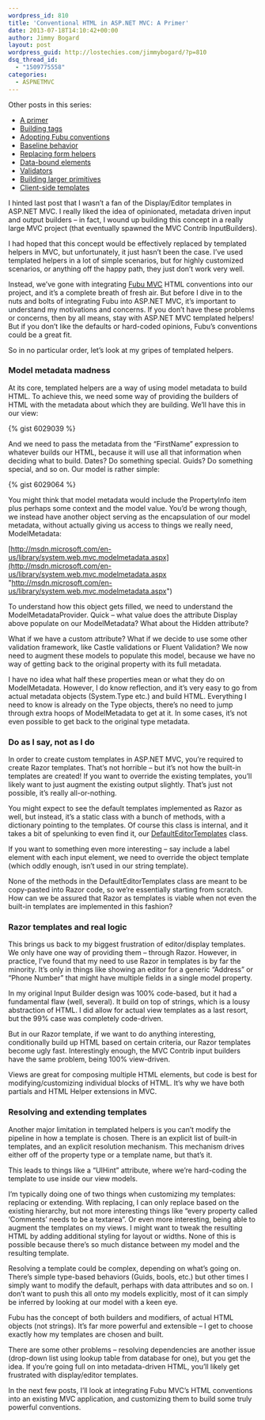 ```yaml
---
wordpress_id: 810
title: 'Conventional HTML in ASP.NET MVC: A Primer'
date: 2013-07-18T14:10:42+00:00
author: Jimmy Bogard
layout: post
wordpress_guid: http://lostechies.com/jimmybogard/?p=810
dsq_thread_id:
  - "1509775558"
categories:
  - ASPNETMVC
---
```

Other posts in this series:

  * [A primer](https://lostechies.com/jimmybogard/2013/07/18/conventional-html-in-asp-net-mvc-a-primer/)
  * [Building tags](https://lostechies.com/jimmybogard/2013/08/13/conventional-html-in-asp-net-mvc-building-tags/)
  * [Adopting Fubu conventions](https://lostechies.com/jimmybogard/2014/07/11/conventional-html-in-asp-net-mvc-adopting-fubu-conventions/)
  * [Baseline behavior](https://lostechies.com/jimmybogard/2014/07/17/conventional-html-in-asp-net-mvc-baseline-behavior/)
  * [Replacing form helpers](https://lostechies.com/jimmybogard/2014/07/22/conventional-html-in-asp-net-mvc-replacing-form-helpers/)
  * [Data-bound elements](https://lostechies.com/jimmybogard/2014/07/23/conventional-html-in-asp-net-mvc-data-bound-elements/)
  * [Validators](https://lostechies.com/jimmybogard/2014/07/24/conventional-html-in-asp-net-mvc-validators/)
  * [Building larger primitives](https://lostechies.com/jimmybogard/2014/07/25/conventional-html-in-asp-net-mvc-building-larger-primitives/)
  * [Client-side templates](https://lostechies.com/jimmybogard/2014/08/14/conventional-html-in-asp-net-mvc-client-side-templates/)

I hinted last post that I wasn’t a fan of the Display/Editor templates in ASP.NET MVC. I really liked the idea of opinionated, metadata driven input and output builders – in fact, I wound up building this concept in a really large MVC project (that eventually spawned the MVC Contrib InputBuilders).

I had hoped that this concept would be effectively replaced by templated helpers in MVC, but unfortunately, it just hasn’t been the case. I’ve used templated helpers in a lot of simple scenarios, but for highly customized scenarios, or anything off the happy path, they just don’t work very well.

Instead, we’ve gone with integrating [Fubu MVC](http://mvc.fubu-project.org/) HTML conventions into our project, and it’s a complete breath of fresh air. But before I dive in to the nuts and bolts of integrating Fubu into ASP.NET MVC, it’s important to understand my motivations and concerns. If you don’t have these problems or concerns, then by all means, stay with ASP.NET MVC templated helpers! But if you don’t like the defaults or hard-coded opinions, Fubu’s conventions could be a great fit.

So in no particular order, let’s look at my gripes of templated helpers.

### Model metadata madness

At its core, templated helpers are a way of using model metadata to build HTML. To achieve this, we need some way of providing the builders of HTML with the metadata about which they are building. We’ll have this in our view:

{% gist 6029039 %}

And we need to pass the metadata from the “FirstName” expression to whatever builds our HTML, because it will use all that information when deciding what to build. Dates? Do something special. Guids? Do something special, and so on. Our model is rather simple:

{% gist 6029064 %}

You might think that model metadata would include the PropertyInfo item plus perhaps some context and the model value. You’d be wrong though, we instead have another object serving as the encapsulation of our model metadata, without actually giving us access to things we really need, ModelMetadata:

[http://msdn.microsoft.com/en-us/library/system.web.mvc.modelmetadata.aspx](http://msdn.microsoft.com/en-us/library/system.web.mvc.modelmetadata.aspx "http://msdn.microsoft.com/en-us/library/system.web.mvc.modelmetadata.aspx")

To understand how this object gets filled, we need to understand the ModelMetadataProvider. Quick – what value does the attribute Display above populate on our ModelMetadata? What about the Hidden attribute?

What if we have a custom attribute? What if we decide to use some other validation framework, like Castle validations or Fluent Validation? We now need to augment these models to populate this model, because we have no way of getting back to the original property with its full metadata.

I have no idea what half these properties mean or what they do on ModelMetadata. However, I do know reflection, and it’s very easy to go from actual metadata objects (System.Type etc.) and build HTML. Everything I need to know is already on the Type objects, there’s no need to jump through extra hoops of ModelMetadata to get at it. In some cases, it’s not even possible to get back to the original type metadata.

### Do as I say, not as I do

In order to create custom templates in ASP.NET MVC, you’re required to create Razor templates. That’s not horrible – but it’s not how the built-in templates are created! If you want to override the existing templates, you’ll likely want to just augment the existing output slightly. That’s just not possible, it’s really all-or-nothing.

You might expect to see the default templates implemented as Razor as well, but instead, it’s a static class with a bunch of methods, with a dictionary pointing to the templates. Of course this class is internal, and it takes a bit of spelunking to even find it, our [DefaultEditorTemplates](http://aspnetwebstack.codeplex.com/SourceControl/latest#src/System.Web.Mvc/Html/DefaultEditorTemplates.cs) class.

If you want to something even more interesting – say include a label element with each input element, we need to override the object template (which oddly enough, isn’t used in our string template).

None of the methods in the DefaultEditorTemplates class are meant to be copy-pasted into Razor code, so we’re essentially starting from scratch. How can we be assured that Razor as templates is viable when not even the built-in templates are implemented in this fashion?

### Razor templates and real logic

This brings us back to my biggest frustration of editor/display templates. We only have one way of providing them – through Razor. However, in practice, I’ve found that my need to use Razor in templates is by far the minority. It’s only in things like showing an editor for a generic “Address” or “Phone Number” that might have multiple fields in a single model property.

In my original Input Builder design was 100% code-based, but it had a fundamental flaw (well, several). It build on top of strings, which is a lousy abstraction of HTML. I did allow for actual view templates as a last resort, but the 99% case was completely code-driven.

But in our Razor template, if we want to do anything interesting, conditionally build up HTML based on certain criteria, our Razor templates become ugly fast. Interestingly enough, the MVC Contrib input builders have the same problem, being 100% view-driven.

Views are great for composing multiple HTML elements, but code is best for modifying/customizing individual blocks of HTML. It’s why we have both partials and HTML Helper extensions in MVC.

### Resolving and extending templates

Another major limitation in templated helpers is you can’t modify the pipeline in how a template is chosen. There is an explicit list of built-in templates, and an explicit resolution mechanism. This mechanism drives either off of the property type or a template name, but that’s it.

This leads to things like a “UIHint” attribute, where we’re hard-coding the template to use inside our view models.

I’m typically doing one of two things when customizing my templates: replacing or extending. With replacing, I can only replace based on the existing hierarchy, but not more interesting things like “every property called ‘Comments’ needs to be a textarea”. Or even more interesting, being able to augment the templates on my views. I might want to tweak the resulting HTML by adding additional styling for layout or widths. None of this is possible because there’s so much distance between my model and the resulting template.

Resolving a template could be complex, depending on what’s going on. There’s simple type-based behaviors (Guids, bools, etc.) but other times I simply want to modify the default, perhaps with data attributes and so on. I don’t want to push this all onto my models explicitly, most of it can simply be inferred by looking at our model with a keen eye.

Fubu has the concept of both builders and modifiers, of actual HTML objects (not strings). It’s far more powerful and extensible – I get to choose exactly how my templates are chosen and built.

There are some other problems – resolving dependencies are another issue (drop-down list using lookup table from database for one), but you get the idea. If you’re going full on into metadata-driven HTML, you’ll likely get frustrated with display/editor templates.

In the next few posts, I’ll look at integrating Fubu MVC’s HTML conventions into an existing MVC application, and customizing them to build some truly powerful conventions.